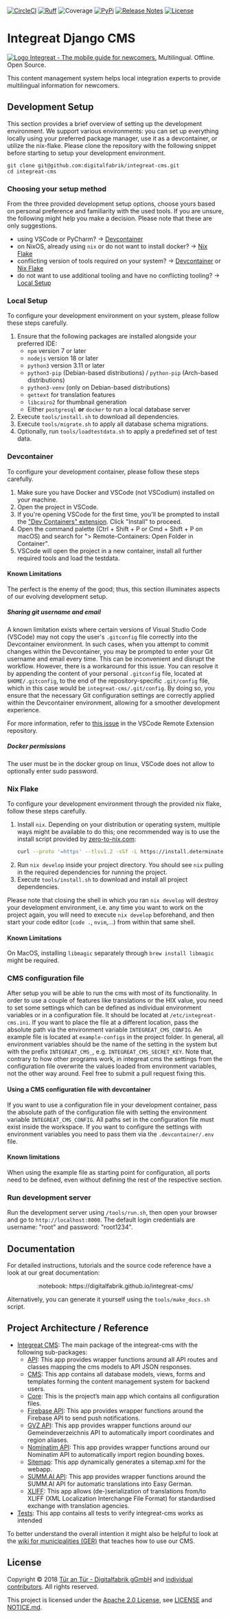 [![CircleCI](https://circleci.com/gh/digitalfabrik/integreat-cms.svg?style=shield)](https://circleci.com/gh/digitalfabrik/integreat-cms)
[![Ruff](https://img.shields.io/badge/ruff-0.9.2-brightgreen)](https://docs.astral.sh/ruff/)
![Coverage](https://img.shields.io/codeclimate/coverage/digitalfabrik/integreat-cms)
[![PyPi](https://img.shields.io/pypi/v/integreat-cms.svg)](https://pypi.org/project/integreat-cms/)
[![Release Notes](https://img.shields.io/badge/%F0%9F%93%9C-release%20notes-blue)](https://digitalfabrik.github.io/integreat-cms/release-notes.html)
[![License](https://img.shields.io/badge/License-Apache%202.0-blue.svg)](https://opensource.org/licenses/Apache-2.0)

# Integreat Django CMS

[![Logo](.github/logo.png) Integreat - The mobile guide for newcomers.](https://integreat-app.de/en/) Multilingual. Offline. Open Source.

This content management system helps local integration experts to provide multilingual information for newcomers.

## Development Setup

This section provides a brief overview of setting up the development environment.
We support various environments: you can set up everything locally using your preferred package manager, use it as a devcontainer, or utilize the nix-flake. Please clone the repository with the following snippet before starting to
setup your development environment.

````
git clone git@github.com:digitalfabrik/integreat-cms.git
cd integreat-cms
````

### Choosing your setup method

From the three provided development setup options, choose yours based on personal preference and familiarity with the used tools. If you are unsure, the following might help you make a decision.
Please note that these are only suggestions.
- using VSCode or PyCharm? → [Devcontainer](#devcontainer)
- on NixOS, already using `nix` or do not want to install docker? → [Nix Flake](#nix-flake)
- conflicting version of tools required on your system? → [Devcontainer](#devcontainer) or [Nix Flake](#nix-flake)
- do not want to use additional tooling and have no conflicting tooling? → [Local Setup](#local-setup)

### Local Setup

To configure your development environment on your system, please follow these steps carefully.

1. Ensure that the following packages are installed alongside your preferred IDE:
   - `npm` version 7 or later
   - `nodejs` version 18 or later
   - `python3` version 3.11 or later
   - `python3-pip` (Debian-based distributions) / `python-pip` (Arch-based distributions)
   - `python3-venv` (only on Debian-based distributions)
   - `gettext` for translation features
   - `libcairo2` for thumbnail generation
   - Either `postgresql` **or** `docker` to run a local database server
2. Execute `tools/install.sh` to download all dependencies.
3. Execute `tools/migrate.sh` to apply all database schema migrations.
4. Optionally, run `tools/loadtestdata.sh` to apply a predefined set of test data.

### Devcontainer

To configure your development container, please follow these steps carefully.

1. Make sure you have Docker and VSCode (not VSCodium) installed on your machine.
2. Open the project in VSCode.
3. If you're opening VSCode for the first time, you'll be prompted to install the ["Dev Containers" extension](https://marketplace.visualstudio.com/items?itemName=ms-vscode-remote.remote-containers). Click "Install" to proceed.
4. Open the command palette (Ctrl + Shift + P or Cmd + Shift + P on macOS) and search for "> Remote-Containers: Open Folder in Container".
5. VSCode will open the project in a new container, install all further required tools and load the testdata.


#### Known Limitations

The perfect is the enemy of the good; thus, this section illuminates aspects of our evolving development setup.

##### Sharing git username and email

A known limitation exists where certain versions of Visual Studio Code (VSCode) may not copy the user's `.gitconfig` file correctly into the Devcontainer environment. In such cases, when you attempt to commit changes within the Devcontainer, you may be prompted to enter your Git username and email every time. This can be inconvenient and disrupt the workflow. However, there is a workaround for this issue. You can resolve it by appending the content of your personal `.gitconfig` file, located at `$HOME/.gitconfig`, to the end of the repository-specific `.git/config` file, which in this case would be `integreat-cms/.git/config`. By doing so, you ensure that the necessary Git configuration settings are correctly applied within the Devcontainer environment, allowing for a smoother development experience.

For more information, refer to [this issue](https://github.com/microsoft/vscode-remote-release/issues/1729) in the VSCode Remote Extension repository.

##### Docker permissions

The user must be in the docker group on linux, VSCode does not allow to optionally enter sudo password.

### Nix Flake

To configure your development environment through the provided nix flake, follow these steps carefully.

1. Install `nix`. Depending on your distribution or operating system, multiple ways might be available to do this; one recommended way is to use the install script provided by [zero-to-nix.com](https://zero-to-nix.com/start/install):
    ```bash
    curl --proto '=https' --tlsv1.2 -sSf -L https://install.determinate.systems/nix | sh -s -- install
    ```
2. Run `nix develop` inside your project directory. You should see `nix` pulling in the required dependencies for running the project.
3. Execute `tools/install.sh` to download and install all project dependencies.

Please note that closing the shell in which you ran `nix develop` will destroy your development environment,
i.e. any time you want to work on the project again, you will need to execute `nix develop` beforehand,
and then start your code editor (`code .`, `nvim`,...) from within that same shell.

#### Known Limitations

On MacOS, installing `libmagic` separately through `brew install libmagic` might be required.

### CMS configuration file
After setup you will be able to run the cms with most of its functionality. In order to use a couple of features like translations or the HIX value, you need to set some settings which can be defined as individual environment variables or in a configuration file. It should be located at `/etc/integreat-cms.ini`. If you want to place the file at a different location, pass the absolute path via the environment variable `INTEGREAT_CMS_CONFIG`. An example file is located at `example-configs` in the project folder.
In general, all environment variables should be the name of the setting in the system but with the prefix `INTEGREAT_CMS_`, e.g. `INTEGREAT_CMS_SECRET_KEY`.
Note that, contrary to how other programs work, in integreat cms the settings from the configuration file overwrite the values loaded from environment variables, not the other way around. Feel free to submit a pull request fixing this.

#### Using a CMS configuration file with devcontainer

If you want to use a configuration file in your development container, pass the absolute path of the configuration file with setting the environment variable `INTEGREAT_CMS_CONFIG`. All paths set in the configuration file must exist inside the workspace. If you want to configure the settings with environment variables you need to pass them via the `.devcontainer/.env` file.

#### Known limitations
When using the example file as starting point for configuration, all ports need to be defined, even without defining the rest of the respective section.

### Run development server

Run the development server using `/tools/run.sh`, then open your browser and go to `http://localhost:8000`. The default login credentials are username: "root" and password: "root1234".

## Documentation

For detailed instructions, tutorials and the source code reference have a look at our great documentation:

<p align="center">:notebook: https://digitalfabrik.github.io/integreat-cms/</p>

Alternatively, you can generate it yourself using the `tools/make_docs.sh` script.


## Project Architecture / Reference

- [Integreat CMS](integreat_cms): The main package of the integreat-cms with the following sub-packages:
	- [API](integreat_cms/api): This app provides wrapper functions around all API routes and classes mapping the cms models to API JSON responses.
	- [CMS](integreat_cms/cms): This app contains all database models, views, forms and templates forming the content management system for backend users.
	- [Core](integreat_cms/core): This is the project’s main app which contains all configuration files.
	- [Firebase API](firebase_api): This app provides wrapper functions around the Firebase API to send push notifications.
	- [GVZ API](integreat_cms/gvz_api): This app provides wrapper functions around our Gemeindeverzeichnis API to automatically import coordinates and region aliases.
	- [Nominatim API](nominatim_api): This app provides wrapper functions around our Nominatim API to automatically import region bounding boxes.
	- [Sitemap](integreat_cms/sitemap): This app dynamically generates a sitemap.xml for the webapp.
	- [SUMM.AI API](integreat_cms/summ_ai_api): This app provides wrapper functions around the SUMM.AI API for automatic translations into Easy German.
	- [XLIFF](integreat_cms/xliff): This app allows (de-)serialization of translations from/to XLIFF (XML Localization Interchange File Format) for standardised exchange with translation agencies.
- [Tests](tests): This app contains all tests to verify integreat-cms works as intended

To better understand the overall intention it might also be helpful to look at the [wiki for municipalities (GER)](https://wiki.integreat-app.de/) that teaches how to use our CMS.


## License

Copyright © 2018 [Tür an Tür - Digitalfabrik gGmbH](https://github.com/digitalfabrik) and [individual contributors](https://github.com/digitalfabrik/integreat-cms/graphs/contributors).
All rights reserved.

This project is licensed under the [Apache 2.0 License](https://www.apache.org/licenses/LICENSE-2.0), see [LICENSE](./LICENSE) and [NOTICE.md](./NOTICE.md).
